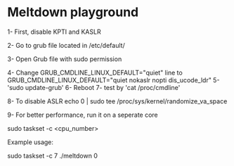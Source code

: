 # Meltdown playground

1- First, disable KPTI and KASLR

2- Go to grub file located in /etc/default/

3- Open Grub file with sudo permission

4- Change
	GRUB_CMDLINE_LINUX_DEFAULT="quiet"
	line to
	GRUB_CMDLINE_LINUX_DEFAULT="quiet nokaslr nopti dis_ucode_ldr"
5- 'sudo update-grub'
6- Reboot
7- test by 'cat /proc/cmdline'

8- To disable ASLR
echo 0 | sudo tee /proc/sys/kernel/randomize_va_space


9- For better performance, run it on a seperate core


sudo taskset -c <cpu_number> <application>

Example usage:

sudo taskset -c 7 ./meltdown 0

